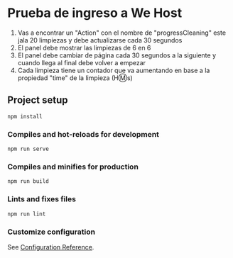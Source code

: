 # Prueba de ingreso a We Host
1) Vas a encontrar un "Action" con el nombre de "progressCleaning" este jala 20 limpiezas y debe actualizarse cada 30 segundos
2) El panel debe mostrar las limpiezas de 6 en 6
3) El panel debe cambiar de página cada 30 segundos a la siguiente y cuando llega al final debe volver a empezar
4) Cada limpieza tiene un contador que va aumentando en base a la propiedad "time" de la limpieza (H:m:s)



## Project setup
```
npm install
```

### Compiles and hot-reloads for development
```
npm run serve
```

### Compiles and minifies for production
```
npm run build
```

### Lints and fixes files
```
npm run lint
```

### Customize configuration
See [Configuration Reference](https://cli.vuejs.org/config/).
